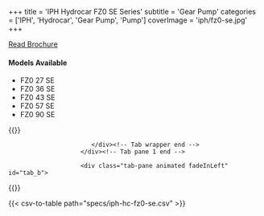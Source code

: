 +++
title = 'IPH Hydrocar FZ0 SE Series'
subtitle = 'Gear Pump'
categories = ['IPH', 'Hydrocar', 'Gear Pump', 'Pump']
coverImage = 'iph/fz0-se.jpg'
+++

[Read Brochure](https://iph.it/wp-content/uploads/2024/02/Gear-Pumps-Catalogue.pdf)

#### Models Available

* FZ0 27 SE
* FZ0 36 SE
* FZ0 43 SE
* FZ0 57 SE
* FZ0 90 SE

{{<renderer>}}

</div>
                              </div><!-- Service 1 end -->

                           </div><!-- Tab wrapper end -->
                        </div><!-- Tab pane 1 end -->

                        <div class="tab-pane animated fadeInLeft" id="tab_b">
{{</renderer>}}

{{< csv-to-table path="specs/iph-hc-fz0-se.csv" >}}
